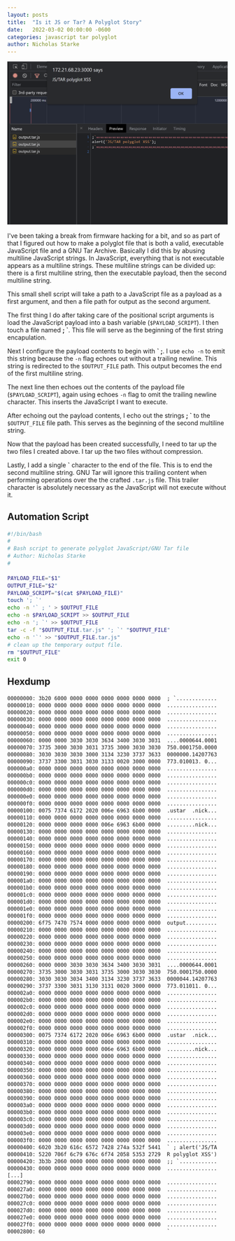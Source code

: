 ```yaml
---
layout: posts
title:  "Is it JS or Tar? A Polyglot Story"
date:   2022-03-02 00:00:00 -0600
categories: javascript tar polyglot
author: Nicholas Starke
---
```


![Polyglot](images/03022022/polyglot.png "Polyglot screenshot")

I've been taking a break from firmware hacking for a bit, and so as part of that I figured out how to make a polyglot file that is both a valid, executable JavaScript file and a GNU Tar Archive. Basically I did this by abusing multiline JavaScript strings. In JavaScript, everything that is not executable appears as a multiline strings.  These multiline strings can be divided up: there is a first multiline string, then the executable payload, then the second multiline string.

This small shell script will take a path to a JavaScript file as a payload as a first argument, and then a file path for output as the second argument.

The first thing I do after taking care of the positional script arguments is load the JavaScript payload into a bash variable (`$PAYLOAD_SCRIPT`).  I then touch a file named **; `**. This file will serve as the beginning of the first string encapulation.

Next I configure the payload contents to begin with **\` ;**. I use `echo -n` to emit this string because the `-n` flag echoes out without a trailing newline.  This string is redirected to the `$OUTPUT_FILE` path. This output becomes the end of the first multiline string.

The next line then echoes out the contents of the payload file (`$PAYLOAD_SCRIPT`), again using echoes `-n` flag to omit the trailing newline character. This inserts the JavaScript I want to execute.

After echoing out the payload contents, I echo out the strings **; \`** to the `$OUTPUT_FILE` file path. This serves as the beginning of the second multiline string.  

Now that the payload has been created successfully, I need to tar up the two files I created above.  I tar up the two files without compression.

Lastly, I add a single **\`** character to the end of the file. This is to end the second multiline string. GNU Tar will ignore this trailing content when performing operations over the the crafted `.tar.js` file.  This trailer character is absolutely necessary as the JavaScript will not execute without it.

## Automation Script

```bash
#!/bin/bash
#
# Bash script to generate polyglot JavaScript/GNU Tar file
# Author: Nicholas Starke
#

PAYLOAD_FILE="$1"
OUTPUT_FILE="$2"
PAYLOAD_SCRIPT="$(cat $PAYLOAD_FILE)"
touch '; `'
echo -n '` ; ' > $OUTPUT_FILE
echo -n $PAYLOAD_SCRIPT >> $OUTPUT_FILE
echo -n '; `' >> $OUTPUT_FILE
tar -c -f "$OUTPUT_FILE.tar.js" '; `' "$OUTPUT_FILE"
echo -n '`' >> "$OUTPUT_FILE.tar.js"
# clean up the temporary output file.
rm "$OUTPUT_FILE"
exit 0
```

## Hexdump

```
00000000: 3b20 6000 0000 0000 0000 0000 0000 0000  ; `.............
00000010: 0000 0000 0000 0000 0000 0000 0000 0000  ................
00000020: 0000 0000 0000 0000 0000 0000 0000 0000  ................
00000030: 0000 0000 0000 0000 0000 0000 0000 0000  ................
00000040: 0000 0000 0000 0000 0000 0000 0000 0000  ................
00000050: 0000 0000 0000 0000 0000 0000 0000 0000  ................
00000060: 0000 0000 3030 3030 3634 3400 3030 3031  ....0000644.0001
00000070: 3735 3000 3030 3031 3735 3000 3030 3030  750.0001750.0000
00000080: 3030 3030 3030 3000 3134 3230 3737 3633  0000000.14207763
00000090: 3737 3300 3031 3030 3133 0020 3000 0000  773.010013. 0...
000000a0: 0000 0000 0000 0000 0000 0000 0000 0000  ................
000000b0: 0000 0000 0000 0000 0000 0000 0000 0000  ................
000000c0: 0000 0000 0000 0000 0000 0000 0000 0000  ................
000000d0: 0000 0000 0000 0000 0000 0000 0000 0000  ................
000000e0: 0000 0000 0000 0000 0000 0000 0000 0000  ................
000000f0: 0000 0000 0000 0000 0000 0000 0000 0000  ................
00000100: 0075 7374 6172 2020 006e 6963 6b00 0000  .ustar  .nick...
00000110: 0000 0000 0000 0000 0000 0000 0000 0000  ................
00000120: 0000 0000 0000 0000 006e 6963 6b00 0000  .........nick...
00000130: 0000 0000 0000 0000 0000 0000 0000 0000  ................
00000140: 0000 0000 0000 0000 0000 0000 0000 0000  ................
00000150: 0000 0000 0000 0000 0000 0000 0000 0000  ................
00000160: 0000 0000 0000 0000 0000 0000 0000 0000  ................
00000170: 0000 0000 0000 0000 0000 0000 0000 0000  ................
00000180: 0000 0000 0000 0000 0000 0000 0000 0000  ................
00000190: 0000 0000 0000 0000 0000 0000 0000 0000  ................
000001a0: 0000 0000 0000 0000 0000 0000 0000 0000  ................
000001b0: 0000 0000 0000 0000 0000 0000 0000 0000  ................
000001c0: 0000 0000 0000 0000 0000 0000 0000 0000  ................
000001d0: 0000 0000 0000 0000 0000 0000 0000 0000  ................
000001e0: 0000 0000 0000 0000 0000 0000 0000 0000  ................
000001f0: 0000 0000 0000 0000 0000 0000 0000 0000  ................
00000200: 6f75 7470 7574 0000 0000 0000 0000 0000  output..........
00000210: 0000 0000 0000 0000 0000 0000 0000 0000  ................
00000220: 0000 0000 0000 0000 0000 0000 0000 0000  ................
00000230: 0000 0000 0000 0000 0000 0000 0000 0000  ................
00000240: 0000 0000 0000 0000 0000 0000 0000 0000  ................
00000250: 0000 0000 0000 0000 0000 0000 0000 0000  ................
00000260: 0000 0000 3030 3030 3634 3400 3030 3031  ....0000644.0001
00000270: 3735 3000 3030 3031 3735 3000 3030 3030  750.0001750.0000
00000280: 3030 3030 3034 3400 3134 3230 3737 3633  0000044.14207763
00000290: 3737 3300 3031 3130 3131 0020 3000 0000  773.011011. 0...
000002a0: 0000 0000 0000 0000 0000 0000 0000 0000  ................
000002b0: 0000 0000 0000 0000 0000 0000 0000 0000  ................
000002c0: 0000 0000 0000 0000 0000 0000 0000 0000  ................
000002d0: 0000 0000 0000 0000 0000 0000 0000 0000  ................
000002e0: 0000 0000 0000 0000 0000 0000 0000 0000  ................
000002f0: 0000 0000 0000 0000 0000 0000 0000 0000  ................
00000300: 0075 7374 6172 2020 006e 6963 6b00 0000  .ustar  .nick...
00000310: 0000 0000 0000 0000 0000 0000 0000 0000  ................
00000320: 0000 0000 0000 0000 006e 6963 6b00 0000  .........nick...
00000330: 0000 0000 0000 0000 0000 0000 0000 0000  ................
00000340: 0000 0000 0000 0000 0000 0000 0000 0000  ................
00000350: 0000 0000 0000 0000 0000 0000 0000 0000  ................
00000360: 0000 0000 0000 0000 0000 0000 0000 0000  ................
00000370: 0000 0000 0000 0000 0000 0000 0000 0000  ................
00000380: 0000 0000 0000 0000 0000 0000 0000 0000  ................
00000390: 0000 0000 0000 0000 0000 0000 0000 0000  ................
000003a0: 0000 0000 0000 0000 0000 0000 0000 0000  ................
000003b0: 0000 0000 0000 0000 0000 0000 0000 0000  ................
000003c0: 0000 0000 0000 0000 0000 0000 0000 0000  ................
000003d0: 0000 0000 0000 0000 0000 0000 0000 0000  ................
000003e0: 0000 0000 0000 0000 0000 0000 0000 0000  ................
000003f0: 0000 0000 0000 0000 0000 0000 0000 0000  ................
00000400: 6020 3b20 616c 6572 7428 274a 532f 5441  ` ; alert('JS/TA
00000410: 5220 706f 6c79 676c 6f74 2058 5353 2729  R polyglot XSS')
00000420: 3b3b 2060 0000 0000 0000 0000 0000 0000  ;; `............
00000430: 0000 0000 0000 0000 0000 0000 0000 0000  ................
[...]
00002790: 0000 0000 0000 0000 0000 0000 0000 0000  ................
000027a0: 0000 0000 0000 0000 0000 0000 0000 0000  ................
000027b0: 0000 0000 0000 0000 0000 0000 0000 0000  ................
000027c0: 0000 0000 0000 0000 0000 0000 0000 0000  ................
000027d0: 0000 0000 0000 0000 0000 0000 0000 0000  ................
000027e0: 0000 0000 0000 0000 0000 0000 0000 0000  ................
000027f0: 0000 0000 0000 0000 0000 0000 0000 0000  ................
00002800: 60                                       `
```
